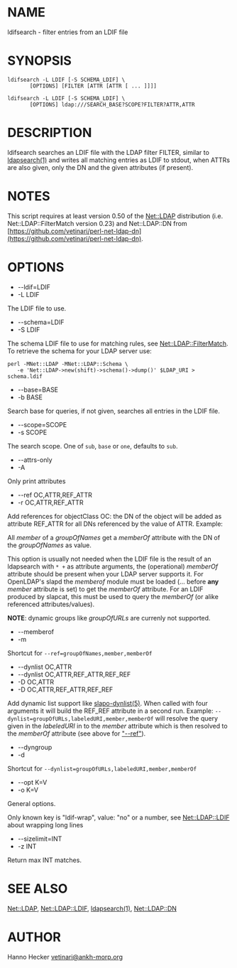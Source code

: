 # NAME

ldifsearch - filter entries from an LDIF file

# SYNOPSIS

    ldifsearch -L LDIF [-S SCHEMA_LDIF] \
           [OPTIONS] [FILTER [ATTR [ATTR [ ... ]]]]

    ldifsearch -L LDIF [-S SCHEMA_LDIF] \
           [OPTIONS] ldap:///SEARCH_BASE?SCOPE?FILTER?ATTR,ATTR

# DESCRIPTION

ldifsearch searches an LDIF file with the LDAP filter FILTER, similar to
[ldapsearch(1)](http://man.he.net/man1/ldapsearch) and writes all matching entries as LDIF to stdout, when
ATTRs are also given, only the DN and the given attributes (if present).

# NOTES

This script requires at least version 0.50 of the
[Net::LDAP](https://github.com/perl-ldap/perl-ldap) distribution
(i.e. Net::LDAP::FilterMatch version 0.23) and Net::LDAP::DN from
[https://github.com/vetinari/perl-net-ldap-dn](https://github.com/vetinari/perl-net-ldap-dn).

# OPTIONS

- \--ldif=LDIF
- \-L LDIF

The LDIF file to use.

- \--schema=LDIF
- \-S LDIF

The schema LDIF file to use for matching rules, see [Net::LDAP::FilterMatch](http://search.cpan.org/perldoc?Net::LDAP::FilterMatch).
To retrieve the schema for your LDAP server use:

    perl -MNet::LDAP -MNet::LDAP::Schema \
       -e 'Net::LDAP->new(shift)->schema()->dump()' $LDAP_URI > schema.ldif

- \--base=BASE
- \-b BASE

Search base for queries, if not given, searches all entries in the LDIF
file.

- \--scope=SCOPE
- \-s SCOPE

The search scope. One of `sub`, `base` or `one`, defaults to `sub`.

- \--attrs-only
- \-A

Only print attributes

- \--ref OC,ATTR,REF\_ATTR
- \-r OC,ATTR,REF\_ATTR

Add references for objectClass OC: the DN of the object will be added as
attribute REF\_ATTR for all DNs referenced by the value of ATTR. Example:

All _member_ of a _groupOfNames_ get a _memberOf_ attribute with the
DN of the _groupOfNames_ as value.

This option is usually not needed when the LDIF file is the result of
an ldapsearch with `* +` as attribute arguments, the (operational)
_memberOf_ attribute should be present when your LDAP server supports
it. For OpenLDAP's slapd the _memberof_ module must be loaded (...
before __any__ _member_ attribute is set) to get the _memberOf_
attribute. For an LDIF produced by slapcat, this must be used to query
the _memberOf_ (or alike referenced attributes/values).

__NOTE__: dynamic groups like _groupOfURLs_ are currenly not supported.

- \--memberof
- \-m

Shortcut for `--ref=groupOfNames,member,memberOf`

- \--dynlist OC,ATTR
- \--dynlist OC,ATTR,REF\_ATTR,REF\_REF
- \-D OC,ATTR
- \-D OC,ATTR,REF\_ATTR,REF\_REF

Add dynamic list support like [slapo-dynlist(5)](http://man.he.net/man5/slapo-dynlist). When called with four
arguments it will build the REF\_REF attribute in a second run. Example: 
`--dynlist=groupOfURLs,labeledURI,member,memberOf` will resolve the 
query given in the _labeledURI_ in to the _member_ attribute which is
then resolved to the _memberOf_ attribute (see above for ["--ref"](#--ref)).

- \--dyngroup
- \-d

Shortcut for `--dynlist=groupOfURLs,labeledURI,member,memberOf`

- \--opt K=V
- \-o K=V

General options.

Only known key is "ldif-wrap", value: "no" or a number, see [Net::LDAP::LDIF](http://search.cpan.org/perldoc?Net::LDAP::LDIF)
about wrapping long lines

- \--sizelimit=INT
- \-z INT

Return max INT matches.

# SEE ALSO

[Net::LDAP](http://search.cpan.org/perldoc?Net::LDAP), [Net::LDAP::LDIF](http://search.cpan.org/perldoc?Net::LDAP::LDIF), [ldapsearch(1)](http://man.he.net/man1/ldapsearch), [Net::LDAP::DN](http://search.cpan.org/perldoc?Net::LDAP::DN)

# AUTHOR

Hanno Hecker <vetinari@ankh-morp.org>
